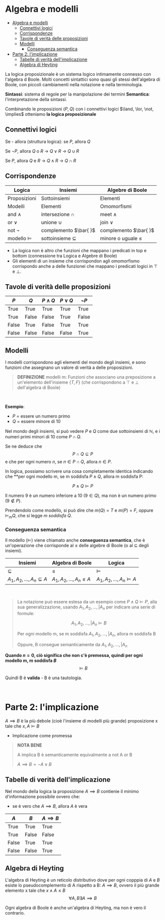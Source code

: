 # Algebra e modelli
- [Algebra e modelli](#algebra-e-modelli)
  - [Connettivi logici](#connettivi-logici)
  - [Corrispondenze](#corrispondenze)
  - [Tavole di verità delle proposizioni](#tavole-di-verità-delle-proposizioni)
  - [Modelli](#modelli)
    - [Conseguenza semantica](#conseguenza-semantica)
- [Parte 2: l'implicazione](#parte-2-limplicazione)
  - [Tabelle di verità dell'implicazione](#tabelle-di-verità-dellimplicazione)
  - [Algebra di Heyting](#algebra-di-heyting)


La logica proposizionale è un sistema logico intimamente connesso con l'algebra d Boole. Molti concetti sintattici sono quasi gli stessi dell'algebra di Boole, con piccoli cambiamenti nella notazione e nella terminologia.

**Sintassi**: sistema di regole per la manipolazione dei termini
**Semantica**: l'interpretazione della sintassi.

Combinando le proposizioni ($P, Q$) con i connettivi logici $\land, \lor, \not, \implies$ otteniamo **la logica proposizionale** 

## Connettivi logici
Se - allora (struttura logica): se $P$, allora $Q$

Se $\lnot P$, allora $Q$ o $R$ -> $Q \lor R$ -> $Q \cup R$

Se $P$, allora $Q$ e $R$ -> $Q \land R$ -> $Q \cap R$ 

## Corrispondenze

| Logica             | Insiemi                  | Algebre di Boole       |
|--------------------|--------------------------|------------------------|
| Proposizioni       | Sottoinsiemi             | Elementi               |
| Modelli            | Elementi                 | Omomorfismi            |
| and $\land$        | intersezione $\cap$      | meet $\land$           |
| or $\lor$          | unione $\cup$            | join $\lor$            |
| not $\lnot$        | complemento  $\bar{ }$       | complemento $\bar{ }$     |
| modello $\models$ | sottoinsieme $\subseteq$ | minore o uguale $\leq$ |

- La logica non è altro che funzioni che mappano i predicati in top e bottom (connessione tra Logica e Algebre di Boole)
- Gli elementi di un insieme che corrispondon agli omomorfismo corrispondo anche a  delle funzionei che mappano i predicati logici in $\top$ e $\bot$.

## Tavole di verità delle proposizioni

| $P$    | $Q$    | $P \land Q$ | $P \lor Q$ | $\lnot P$ |
|--------|--------|-------------|------------|-----------|
| True | True | True     | True   | True    |
| True | False  |False      | True     | False    |
| False | True | False      | True    | True   |
| False| False | False     | False    | True    |

## Modelli
I modelli corrispondono agli elementi del mondo degli insiemi, e sono funzioni che assegnano un valore di verità a delle proposizioni.

> **DEFINIZIONE** modelli m:
> Funzioni che associano una preposizione a un'elemento dell'insieme $\{T, F\}$ (che corrispondono a $\top$ e $\bot$ dell'algebra di Boole)

$~~~~~~~~~~~$

**Esempio**:
- $P$ = essere un numero primo
- $Q$ = essere minore di 10

Nel mondo degli insiemi, si può vedere $P$ e $Q$ come due sottoinsiemi di $\mathbb{N}$, e i numeri primi minori di 10 come $P \cap Q$.

Se ne deduce che
$$
P \cap Q \subseteq P
$$
e che per ogni numero $n$, se $n \in P \cap Q$, allora $n \in P$.

In logica, possiamo scrivere una cosa completamente identica indicando che **per ogni modello m, se m soddisfa $P \land Q$, allora m soddisfa P:

$$
P \land Q \models P
$$

Il numero 9 è un numero inferiore a 10 ($9 \in Q$), ma non è un numero primo ($9 \notin P$).

Prendendolo come modello, si può dire che $m(Q) = T$ e $m(P) = F$, oppure $\models_{m}Q$, che si legge *m soddisfa Q*.

### Conseguenza semantica
Il modello ($\models$) viene chiamato anche **conseguenza semantica**, che è un'operazione che corrisponde al $\leq$ delle algebre di Boole (o al $\subseteq$ degli insiemi).

| Insiemi                                  | Algebra di Boole                    | Logica                                 |
|------------------------------------------|-------------------------------------|----------------------------------------|
| $\subseteq$                              | $\leq$                              | $\models$                              |
| $A_{1}, A_{2}, \dots, A_{n} \subseteq A$ | $A_{1}, A_{2}, \dots, A_{n} \leq A$ | $A_{1}, A_{2}, \dots, A_{n} \models A$ |

$~~~~~~~~~~~$

> La notazione può essere estesa da un esempio come $P \land Q \models P$, alla sua generalizzazione, usando $A_{1}, A_{2}, \dots, |A_{n}$ per indicare una serie di formule:
> 
> $$
>A_{1}, A_{2}, \dots, |A_{n} \models B
>$$
>
> Per ogni modello m, se m soddisfa $A_{1}, A_{2}, \dots, |A_{n}$, allora m soddisfa B
> 
> Oppure, B consegue semanticamente da $A_{1}, A_{2}, \dots, |A_{n}$

**Quando $n=0$, ciò significa che non c'è premessa, quindi per ogni modello m, m soddisfa $B$**
$$
\models B
$$

Quindi B è **valida** - B è una tautologia.

$~~~~~~~~~~~$

# Parte 2: l'implicazione

$A \implies B$ è la più debole (cioè l'insieme di modelli più grande) proposizione x tale che $x, A \models B$

- Implicazione come promessa 

> **NOTA BENE**
> 
> A implica B è semanticamente equivalmente a not A or B
> 
> $A \implies B = \lnot A \lor B$


## Tabelle di verità dell'implicazione
Nel mondo della logica la proposizione $A \implies B$ contienie il minimo d'informazione possibile ovvero che:
- se è vero che $A \implies B$, allora $A$ è vera

| $A$ 	| $B$ 	| $A \implies B$ 	|
|---	|---	|---	|
| True 	| True 	| True 	|
| True 	| False 	| False 	|
| False 	| True 	| True 	|
| False 	| False 	| True 	|


## Algebra di Heyting
L'algebra di Heyting è un reticolo distributivo dove per ogni copppia di $A$ e $B$ esiste lo pseudocomplemento di A rispetto a B: $A \implies B$, ovvero il più grande elemento x tale che $x \land A \leq B$
$$
\forall A, B \exists A \implies B
$$

Ogni algebra di Boole è anche un'algebra di Heyting, ma non è vero il contrario.
